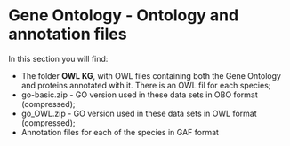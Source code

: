 # Gene Ontology - Ontology and annotation files

In this section you will find:

* The folder **OWL KG**, with OWL files containing both the Gene Ontology and proteins annotated with it. There is an OWL fil for each species;
* go-basic.zip -  GO version used in these data sets in OBO format (compressed);
* go_OWL.zip - GO version used in these data sets in OWL format (compressed);
* Annotation files for each of the species in GAF format

